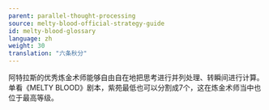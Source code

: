 ```yaml
---
parent: parallel-thought-processing
source: melty-blood-official-strategy-guide
id: melty-blood-glossary
language: zh
weight: 30
translation: "六条秋分"
---
```


阿特拉斯的优秀炼金术师能够自由自在地把思考进行并列处理、转瞬间进行计算。单看《MELTY BLOOD》剧本，紫苑最低也可以分割成7个，这在炼金术师当中也位于最高等级。
